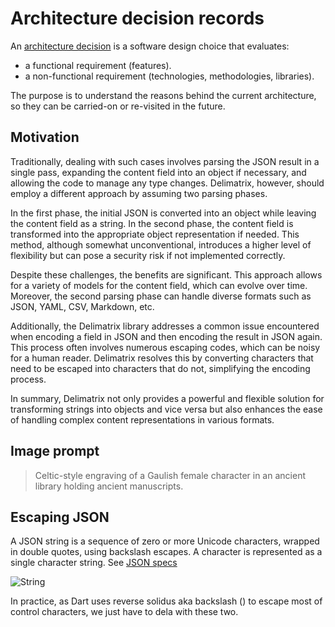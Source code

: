 # Architecture decision records

An [architecture
decision](https://cloud.google.com/architecture/architecture-decision-records)
is a software design choice that evaluates:

-   a functional requirement (features).
-   a non-functional requirement (technologies, methodologies, libraries).

The purpose is to understand the reasons behind the current architecture, so
they can be carried-on or re-visited in the future.

## Motivation

Traditionally, dealing with such cases involves parsing the JSON result in a
single pass, expanding the content field into an object if necessary, and
allowing the code to manage any type changes. Delimatrix, however, should
employ a different approach by assuming two parsing phases.

In the first phase, the initial JSON is converted into an object while
leaving the content field as a string. In the second phase, the content field
is transformed into the appropriate object representation if needed. This
method, although somewhat unconventional, introduces a higher level of
flexibility but can pose a security risk if not implemented correctly.

Despite these challenges, the benefits are significant. This approach allows
for a variety of models for the content field, which can evolve over time.
Moreover, the second parsing phase can handle diverse formats such as JSON,
YAML, CSV, Markdown, etc.

Additionally, the Delimatrix library addresses a common issue encountered
when encoding a field in JSON and then encoding the result in JSON again.
This process often involves numerous escaping codes, which can be noisy for a
human reader. Delimatrix resolves this by converting characters that need to
be escaped into characters that do not, simplifying the encoding process.

In summary, Delimatrix not only provides a powerful and flexible solution for
transforming strings into objects and vice versa but also enhances the ease
of handling complex content representations in various formats.

## Image prompt

> Celtic-style engraving of a Gaulish female character in an ancient
> library holding ancient manuscripts.

## Escaping JSON

A JSON string is a sequence of zero or more Unicode characters, wrapped in
double quotes, using backslash escapes. A character is represented as a
single character string. See [JSON specs](https://www.json.org/json-en.html)

![String](https://www.json.org/img/string.png)

In practice, as Dart uses reverse solidus aka backslash () to escape most of
control characters, we just have to dela with these two.
